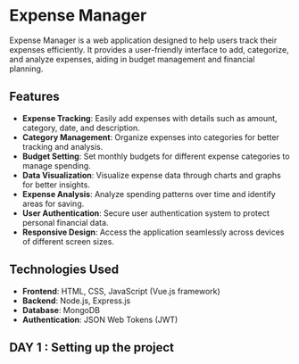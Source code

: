 # Expense Manager

Expense Manager is a web application designed to help users track their expenses efficiently. It provides a user-friendly interface to add, categorize, and analyze expenses, aiding in budget management and financial planning.

## Features

- **Expense Tracking**: Easily add expenses with details such as amount, category, date, and description.
- **Category Management**: Organize expenses into categories for better tracking and analysis.
- **Budget Setting**: Set monthly budgets for different expense categories to manage spending.
- **Data Visualization**: Visualize expense data through charts and graphs for better insights.
- **Expense Analysis**: Analyze spending patterns over time and identify areas for saving.
- **User Authentication**: Secure user authentication system to protect personal financial data.
- **Responsive Design**: Access the application seamlessly across devices of different screen sizes.

## Technologies Used

- **Frontend**: HTML, CSS, JavaScript (Vue.js framework)
- **Backend**: Node.js, Express.js
- **Database**: MongoDB
- **Authentication**: JSON Web Tokens (JWT)

## DAY 1 : Setting up the project